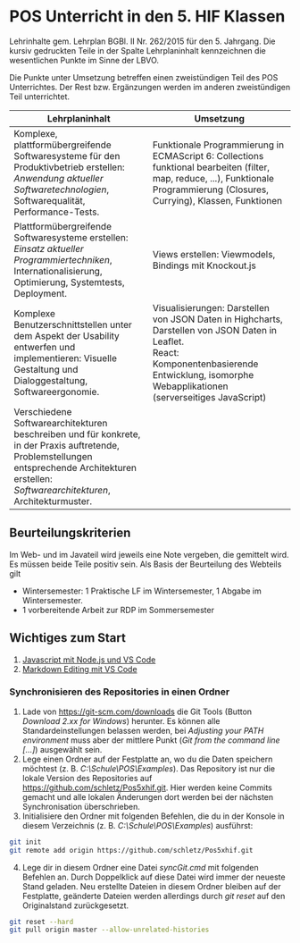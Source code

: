 # POS Unterricht in den 5. HIF Klassen

Lehrinhalte gem. Lehrplan BGBl. II Nr. 262/2015 für den 5. Jahrgang. Die kursiv gedruckten Teile in der 
Spalte Lehrplaninhalt kennzeichnen die wesentlichen Punkte im Sinne der LBVO.

Die Punkte unter Umsetzung betreffen einen zweistündigen Teil des POS Unterrichtes. Der Rest bzw. Ergänzungen 
werden im anderen zweistündigen Teil unterrichtet.

| Lehrplaninhalt                                                                                                                                                                                	| Umsetzung                                                                                                                                                                     	| 
| ----------------------------------------------------------------------------------------------------------------------------------------------------------------------------------------------	| ------------------------------------------------------------------------------------------------------------------------------------------------------------------------------	| 
| Komplexe, plattformübergreifende Softwaresysteme für den Produktivbetrieb erstellen: *Anwendung aktueller Softwaretechnologien*, Softwarequalität, Performance-Tests.                           	| Funktionale Programmierung in ECMAScript 6: Collections funktional bearbeiten (filter, map, reduce, ...), Funktionale Programmierung (Closures, Currying), Klassen, Funktionen	| 
| Plattformübergreifende Softwaresysteme erstellen: *Einsatz aktueller Programmiertechniken*, Internationalisierung, Optimierung, Systemtests, Deployment.                                        	| Views erstellen: Viewmodels, Bindings mit Knockout.js                                                                                                                         	| 
| Komplexe Benutzerschnittstellen unter dem Aspekt der Usability entwerfen und implementieren: Visuelle Gestaltung und Dialoggestaltung, Softwareergonomie.                                     	| Visualisierungen: Darstellen von JSON Daten in Highcharts, Darstellen von JSON Daten in Leaflet.<br>React: Komponentenbasierende Entwicklung, isomorphe Webapplikationen (serverseitiges JavaScript)       	| 
| Verschiedene Softwarearchitekturen beschreiben und für konkrete, in der Praxis auftretende, Problemstellungen entsprechende Architekturen erstellen: *Softwarearchitekturen*, Architekturmuster.	|                                                                                                                                                                               	| 

## Beurteilungskriterien
Im Web- und im Javateil wird jeweils eine Note vergeben, die gemittelt wird. Es müssen beide Teile 
positiv sein. Als Basis der Beurteilung des Webteils gilt
- Wintersemester: 1 Praktische LF im Wintersemester, 1 Abgabe im Wintersemester. 
- 1 vorbereitende Arbeit zur RDP im Sommersemester


## Wichtiges zum Start
1. [Javascript mit Node.js und VS Code](01_ECMAScript6/README.md)
1. [Markdown Editing mit VS Code](https://github.com/schletz/Pos3xhif/blob/master/markdown.md)

### Synchronisieren des Repositories in einen Ordner
1. Lade von https://git-scm.com/downloads die Git Tools (Button *Download 2.xx for Windows*)
    herunter. Es können alle Standardeinstellungen belassen werden, bei *Adjusting your PATH environment*
    muss aber der mittlere Punkt (*Git from the command line [...]*) ausgewählt sein.
2. Lege einen Ordner auf der Festplatte an, wo du die Daten speichern möchtest 
    (z. B. *C:\Schule\POS\Examples*). Das
    Repository ist nur die lokale Version des Repositories auf https://github.com/schletz/Pos5xhif.git.
    Hier werden keine Commits gemacht und alle lokalen Änderungen dort werden bei der 
    nächsten Synchronisation überschrieben.
3. Initialisiere den Ordner mit folgenden Befehlen, die du in der Konsole in diesem Verzeichnis
    (z. B. *C:\Schule\POS\Examples*) ausführst:
```bash {.line-numbers}
git init
git remote add origin https://github.com/schletz/Pos5xhif.git
```

4. Lege dir in diesem Ordner eine Datei *syncGit.cmd* mit folgenden Befehlen an. 
    Durch Doppelklick auf diese Datei wird immer der neueste Stand geladen. Neu erstellte Dateien
    in diesem Ordner bleiben auf der Festplatte, geänderte Dateien werden allerdings durch 
    *git reset* auf den Originalstand zurückgesetzt.
```bash {.line-numbers}
git reset --hard
git pull origin master --allow-unrelated-histories
```



